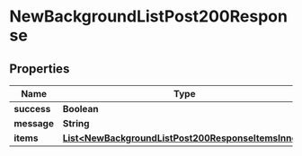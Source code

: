 

# NewBackgroundListPost200Response


## Properties

| Name | Type | Description | Notes |
|------------ | ------------- | ------------- | -------------|
|**success** | **Boolean** |  |  |
|**message** | **String** |  |  |
|**items** | [**List&lt;NewBackgroundListPost200ResponseItemsInner&gt;**](NewBackgroundListPost200ResponseItemsInner.md) |  |  |



